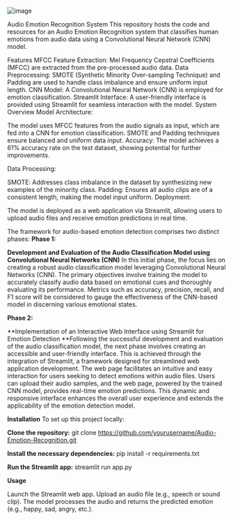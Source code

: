 ![image](https://github.com/user-attachments/assets/bf128b60-088e-46f4-933e-6f038e81e04f)

Audio Emotion Recognition System
This repository hosts the code and resources for an Audio Emotion Recognition system that classifies human emotions from audio data using a Convolutional Neural Network (CNN) model.

Features
MFCC Feature Extraction: Mel Frequency Cepstral Coefficients (MFCC) are extracted from the pre-processed audio data.
Data Preprocessing: SMOTE (Synthetic Minority Over-sampling Technique) and Padding are used to handle class imbalance and ensure uniform input length.
CNN Model: A Convolutional Neural Network (CNN) is employed for emotion classification.
Streamlit Interface: A user-friendly interface is provided using Streamlit for seamless interaction with the model.
System Overview
Model Architecture:

The model uses MFCC features from the audio signals as input, which are fed into a CNN for emotion classification.
SMOTE and Padding techniques ensure balanced and uniform data input.
Accuracy: The model achieves a 61% accuracy rate on the test dataset, showing potential for further improvements.

Data Processing:

SMOTE: Addresses class imbalance in the dataset by synthesizing new examples of the minority class.
Padding: Ensures all audio clips are of a consistent length, making the model input uniform.
Deployment:

The model is deployed as a web application via Streamlit, allowing users to upload audio files and receive emotion predictions in real time.



The framework for audio-based emotion detection comprises two distinct phases:
**Phase 1:** 

  **Development and Evaluation of the Audio Classification Model using Convolutional Neural Networks (CNN)**
In this initial phase, the focus lies on creating a robust audio classification model leveraging Convolutional Neural Networks (CNN). The primary objectives involve training the model to accurately classify audio data based on emotional cues and thoroughly evaluating its performance. Metrics such as accuracy, precision, recall, and F1 score will be considered to gauge the effectiveness of the CNN-based model in discerning various emotional states.


**Phase 2:**

  **Implementation of an Interactive Web Interface using Streamlit for Emotion Detection
**Following the successful development and evaluation of the audio classification model, the next phase involves creating an accessible and user-friendly interface. This is achieved through the integration of Streamlit, a framework designed for streamlined web application development. The web page facilitates an intuitive and easy interaction for users seeking to detect emotions within audio files. Users can upload their audio samples, and the web page, powered by the trained CNN model, provides real-time emotion predictions. This dynamic and responsive interface enhances the overall user experience and extends the applicability of the emotion detection model.


**Installation**
To set up this project locally:

**Clone the repository:**
git clone https://github.com/yourusername/Audio-Emotion-Recognition.git


**Install the necessary dependencies:**
pip install -r requirements.txt

**Run the Streamlit app:**
streamlit run app.py


**Usage**


Launch the Streamlit web app.
Upload an audio file (e.g., speech or sound clip).
The model processes the audio and returns the predicted emotion (e.g., happy, sad, angry, etc.).




